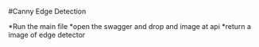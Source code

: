 #Canny Edge Detection

*Run the main file 
*open the swagger and drop and image at api
*return a image of edge detector
